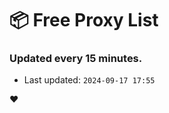 # :package: Free Proxy List
### Updated every 15 minutes.

- Last updated: `2024-09-17 17:55`

:heart:
